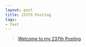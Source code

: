 ```yaml
---
layout: post
title: 237th Posting
tags: 
- text
---
```


> [Welcome to my 237th Posting](https://janghan-kor.tistory.com/1042)